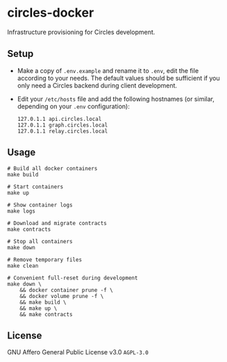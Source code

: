# circles-docker

Infrastructure provisioning for Circles development.

## Setup

* Make a copy of `.env.example` and rename it to `.env`, edit the file according to your needs. The default values should be sufficient if you only need a Circles backend during client development.

* Edit your `/etc/hosts` file and add the following hostnames (or similar, depending on your `.env` configuration):

    ```
    127.0.1.1 api.circles.local
    127.0.1.1 graph.circles.local
    127.0.1.1 relay.circles.local
    ```

## Usage

```
# Build all docker containers
make build

# Start containers
make up

# Show container logs
make logs

# Download and migrate contracts
make contracts

# Stop all containers
make down

# Remove temporary files
make clean

# Convenient full-reset during development
make down \
    && docker container prune -f \
    && docker volume prune -f \
    && make build \
    && make up \
    && make contracts
```

## License

GNU Affero General Public License v3.0 `AGPL-3.0`
